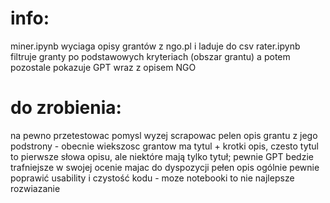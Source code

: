 
# info:
miner.ipynb wyciaga opisy grantów z ngo.pl i laduje do csv
rater.ipynb filtruje granty po podstawowych kryteriach (obszar grantu) a potem pozostale pokazuje GPT wraz z opisem NGO

# do zrobienia: 
na pewno przetestowac pomysl wyzej
scrapowac pelen opis grantu z jego podstrony - obecnie wiekszosc grantow ma tytul + krotki opis, czesto tytul to pierwsze słowa opisu, ale niektóre mają tylko tytuł; pewnie GPT bedzie trafniejsze w swojej ocenie majac do dyspozycji pełen opis
ogólnie pewnie poprawić usability i czystość kodu - moze notebooki to nie najlepsze rozwiazanie
